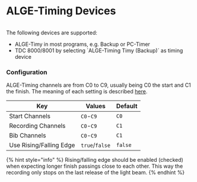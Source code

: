 # ALGE-Timing Devices

<figure><img src="https://dbnetsoft.github.io/IDCamProDocumentation/configuration/timingdevices/images/algetiming.png" alt=""><figcaption></figcaption></figure>

The following devices are supported:

* ALGE-Timy in most programs, e.g. Backup or PC-Timer
* TDC 8000/8001 by selecting ´ALGE-Timing Timy (Backup)´ as timing device

### Configuration <a href="#configuration" id="configuration"></a>

ALGE-Timing channels are from C0 to C9, usually being C0 the start and C1 the finish. The meaning of each setting is described [here](https://dbnetsoft.github.io/IDCamProDocumentation/configuration/timingdevices/).

| Key                     | Values         | Default |
| ----------------------- | -------------- | ------- |
| Start Channels          | `C0`-`C9`      | `C0`    |
| Recording Channels      | `C0`-`C9`      | `C1`    |
| Bib Channels            | `C0`-`C9`      | `C1`    |
| Use Rising/Falling Edge | `true`/`false` | `false` |

{% hint style="info" %}
Rising/falling edge should be enabled (checked) when expecting longer finish passings close to each other. This way the recording only stops on the last release of the light beam.
{% endhint %}

